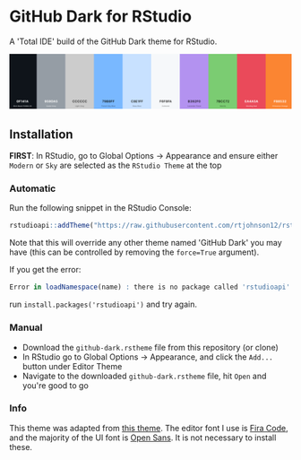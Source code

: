 # GitHub Dark for RStudio

A 'Total IDE' build of the GitHub Dark theme for RStudio.

![](palette.png)

## Installation

**FIRST**: In RStudio, go to Global Options -> Appearance and ensure either `Modern` or `Sky` are selected as the `RStudio Theme` at the top

### Automatic

Run the following snippet in the RStudio Console:

```r
rstudioapi::addTheme("https://raw.githubusercontent.com/rtjohnson12/rstudio-themes/master/src/github-dark.rstheme", apply=TRUE, force=TRUE)
```

Note that this will override any other theme named 'GitHub Dark' you may have (this can be controlled by removing the `force=True` argument).

If you get the error:
```r
Error in loadNamespace(name) : there is no package called 'rstudioapi'
```
run `install.packages('rstudioapi')` and try again.

### Manual

- Download the `github-dark.rstheme` file from this repository (or clone)
- In RStudio go to Global Options -> Appearance, and click the `Add...` button under Editor Theme
- Navigate to the downloaded `github-dark.rstheme` file, hit `Open` and you're good to go

### Info

This theme was adapted from [this theme](https://github.com/StylishThemes/GitHub-Dark/blob/master/src/themes/github/github-dark.css). The editor font I use is [Fira Code](https://github.com/tonsky/FiraCode), and the majority of the UI font is [Open Sans](https://fonts.google.com/specimen/Open+Sans). It is not necessary to install these.
